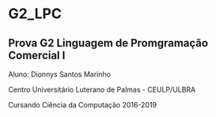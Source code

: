 # G2_LPC

## Prova G2 Linguagem de Promgramação Comercial I






Aluno: Dionnys Santos Marinho

Centro Universitário Luterano de Palmas - CEULP/ULBRA

Cursando Ciência da Computação 2016-2019
